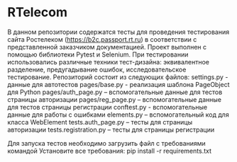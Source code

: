 # RTelecom

В данном репозитории содержатся тесты для проведения тестирования сайта Ростелеком (https://b2c.passport.rt.ru) в соответствии с представленной заказчиком документацией.
Проект выполнен с помощью библиотеки Pytest и Selenium.
При тестировании использовались различные техники тест-дизайна: эквивалентное разделение, предугадывание ошибок, исследовательское тестирование.
Репозиторий состоит из следующих файлов:
settings.py  - данные для автотестов
pages/base.py  - реализация шаблона PageObject для Python
pages/auth_page.py  – вспомогательные данные для тестов страницы авторизации
pages/reg_page.py – вспомогательные данные для тестов страницы регистрации
conftest.py  - вспомогательные данные для работы с ошибками
elements.py – вспомогательный код для класса WebElement
tests.auth_page.py – тесты для страницы авторизации
tests.registration.py – тесты для страницы регистрации

Для запуска тестов необходимо загрузить файл с требованиями командой Установите все требования: pip install -r requirements.txt
